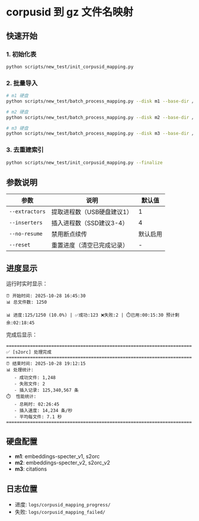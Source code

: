 # corpusid 到 gz 文件名映射

## 快速开始

### 1. 初始化表
```bash
python scripts/new_test/init_corpusid_mapping.py
```

### 2. 批量导入
```bash
# m1 硬盘
python scripts/new_test/batch_process_mapping.py --disk m1 --base-dir /path/to/m1 --extractors 1 --inserters 4

# m2 硬盘
python scripts/new_test/batch_process_mapping.py --disk m2 --base-dir /path/to/m2 --extractors 1 --inserters 4

# m3 硬盘
python scripts/new_test/batch_process_mapping.py --disk m3 --base-dir /path/to/m3 --extractors 1 --inserters 4
```

### 3. 去重建索引
```bash
python scripts/new_test/init_corpusid_mapping.py --finalize
```

## 参数说明

| 参数 | 说明 | 默认值 |
|------|------|--------|
| `--extractors` | 提取进程数（USB硬盘建议1） | 1 |
| `--inserters` | 插入进程数（SSD建议3-4） | 4 |
| `--no-resume` | 禁用断点续传 | 默认启用 |
| `--reset` | 重置进度（清空已完成记录） | - |

## 进度显示

运行时实时显示：
```
⏰ 开始时间: 2025-10-28 16:45:30
📊 总文件数: 1250

📊 进度:125/1250 (10.0%) | ✅成功:123 ❌失败:2 | ⏱️已用:00:15:30 预计剩余:02:18:45
```

完成后显示：
```
======================================================================
✅ [s2orc] 处理完成
======================================================================
⏰ 结束时间: 2025-10-28 19:12:15
📊 处理统计:
   - 成功文件: 1,248
   - 失败文件: 2
   - 插入记录: 125,340,567 条
⏱️  性能统计:
   - 总耗时: 02:26:45
   - 插入速度: 14,234 条/秒
   - 平均每文件: 7.1 秒
======================================================================
```

## 硬盘配置

- **m1**: embeddings-specter_v1, s2orc
- **m2**: embeddings-specter_v2, s2orc_v2
- **m3**: citations

## 日志位置

- 进度: `logs/corpusid_mapping_progress/`
- 失败: `logs/corpusid_mapping_failed/`

